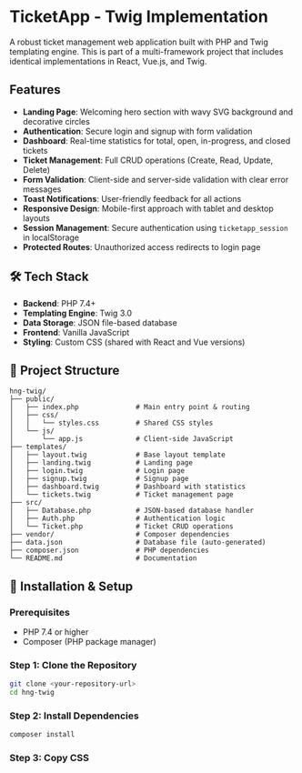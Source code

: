 # TicketApp - Twig Implementation

A robust ticket management web application built with PHP and Twig templating engine. This is part of a multi-framework project that includes identical implementations in React, Vue.js, and Twig.

##  Features

- **Landing Page**: Welcoming hero section with wavy SVG background and decorative circles
- **Authentication**: Secure login and signup with form validation
- **Dashboard**: Real-time statistics for total, open, in-progress, and closed tickets
- **Ticket Management**: Full CRUD operations (Create, Read, Update, Delete)
- **Form Validation**: Client-side and server-side validation with clear error messages
- **Toast Notifications**: User-friendly feedback for all actions
- **Responsive Design**: Mobile-first approach with tablet and desktop layouts
- **Session Management**: Secure authentication using `ticketapp_session` in localStorage
- **Protected Routes**: Unauthorized access redirects to login page

## 🛠 Tech Stack

- **Backend**: PHP 7.4+
- **Templating Engine**: Twig 3.0
- **Data Storage**: JSON file-based database
- **Frontend**: Vanilla JavaScript
- **Styling**: Custom CSS (shared with React and Vue versions)

## 📁 Project Structure

```
hng-twig/
├── public/
│   ├── index.php              # Main entry point & routing
│   ├── css/
│   │   └── styles.css         # Shared CSS styles
│   └── js/
│       └── app.js             # Client-side JavaScript
├── templates/
│   ├── layout.twig            # Base layout template
│   ├── landing.twig           # Landing page
│   ├── login.twig             # Login page
│   ├── signup.twig            # Signup page
│   ├── dashboard.twig         # Dashboard with statistics
│   └── tickets.twig           # Ticket management page
├── src/
│   ├── Database.php           # JSON-based database handler
│   ├── Auth.php               # Authentication logic
│   └── Ticket.php             # Ticket CRUD operations
├── vendor/                    # Composer dependencies
├── data.json                  # Database file (auto-generated)
├── composer.json              # PHP dependencies
└── README.md                  # Documentation
```

## 🔧 Installation & Setup

### Prerequisites

- PHP 7.4 or higher
- Composer (PHP package manager)

### Step 1: Clone the Repository

```bash
git clone <your-repository-url>
cd hng-twig
```

### Step 2: Install Dependencies

```bash
composer install
```

### Step 3: Copy CSS